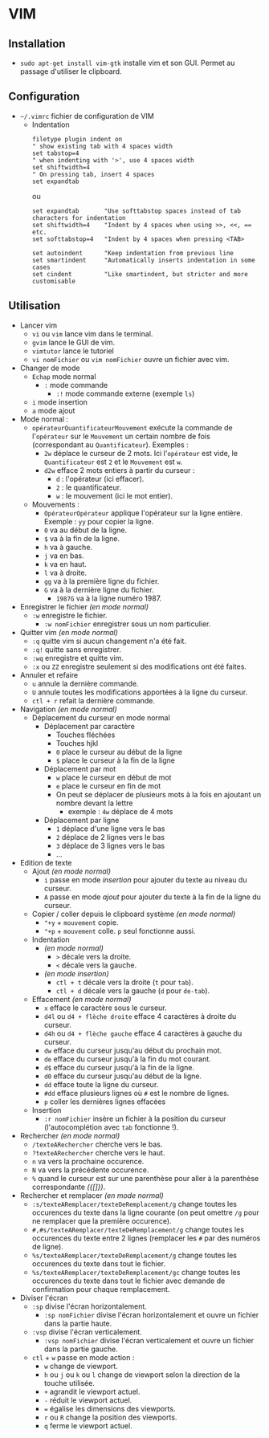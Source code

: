 # VIM

## Installation

* `sudo apt-get install vim-gtk` installe vim et son GUI. Permet au passage d'utiliser le clipboard.
    
## Configuration

* `~/.vimrc` fichier de configuration de VIM
    * Indentation
        ```
        filetype plugin indent on
        " show existing tab with 4 spaces width
        set tabstop=4
        " when indenting with '>', use 4 spaces width
        set shiftwidth=4
        " On pressing tab, insert 4 spaces
        set expandtab
        ```
        ou
        ```
        set expandtab       "Use softtabstop spaces instead of tab characters for indentation
        set shiftwidth=4    "Indent by 4 spaces when using >>, <<, == etc.
        set softtabstop=4   "Indent by 4 spaces when pressing <TAB>

        set autoindent      "Keep indentation from previous line
        set smartindent     "Automatically inserts indentation in some cases
        set cindent         "Like smartindent, but stricter and more customisable
        ```

## Utilisation

* Lancer vim
    * `vi` ou `vim` lance vim dans le terminal.
    * `gvim` lance le GUI de vim.
    * `vimtutor` lance le tutoriel
    * `vi nomFichier` ou `vim nomFichier` ouvre un fichier avec vim.
* Changer de mode
    * `Echap` mode normal
        * `:` mode commande
            * `:!` mode commande externe (exemple `ls`)
    * `i` mode insertion
    * `a` mode ajout
* Mode normal :
    * `opérateurQuantificateurMouvement` exécute la commande de l'`opérateur` sur le `Mouvement` un certain nombre de fois (correspondant au `Quantificateur`). Exemples :
        * `2w` déplace le curseur de 2 mots. Ici l'`opérateur` est vide, le `Quantificateur` est `2` et le `Mouvement` est `w`.
        * `d2w` efface 2 mots entiers à partir du curseur :
            * `d` : l'opérateur (ici effacer).
            * `2` : le quantificateur.
            * `w` : le mouvement (ici le mot entier).
    * Mouvements :
        * `OpérateurOpérateur` applique l'opérateur sur la ligne entière. Exemple : `yy` pour copier la ligne.
        * `0` va au début de la ligne.
        * `$` va à la fin de la ligne.
        * `h` va à gauche.
        * `j` va en bas.
        * `k` va en haut.
        * `l` va à droite.
        * `gg` va à la première ligne du fichier.
        * `G` va à la dernière ligne du fichier.
            * `1987G` va à la ligne numéro 1987.
* Enregistrer le fichier *(en mode normal)*
    * `:w` enregistre le fichier.
        * `:w nomFichier` enregistrer sous un nom particulier.
* Quitter vim *(en mode normal)*
    * `:q` quitte vim si aucun changement n'a été fait.
    * `:q!` quitte sans enregistrer.
    * `:wq` enregistre et quitte vim.
    * `:x` ou `ZZ` enregistre seulement si des modifications ont été faites.
* Annuler et refaire
    * `u` annule la dernière commande.
    * `U` annule toutes les modifications apportées à la ligne du curseur.
    * `ctl + r` refait la dernière commande.
* Navigation *(en mode normal)*
    * Déplacement du curseur en mode normal
        * Déplacement par caractère
            * Touches fléchées
            * Touches hjkl
            * `0` place le curseur au début de la ligne
            * `$` place le curseur à la fin de la ligne
        * Déplacement par mot
            * `w` place le curseur en début de mot
            * `e` place le curseur en fin de mot
            * On peut se déplacer de plusieurs mots à la fois en ajoutant un nombre devant la lettre
                * exemple : `4w` déplace de 4 mots
        * Déplacement par ligne
            * `1` déplace d'une ligne vers le bas
            * `2` déplace de 2 lignes vers le bas
            * `3` déplace de 3 lignes vers le bas
            * ...
* Edition de texte
    * Ajout *(en mode normal)*
        * `i` passe en mode *insertion* pour ajouter du texte au niveau du curseur.
        * `A` passe en mode *ajout* pour ajouter du texte à la fin de la ligne du curseur.
    * Copier / coller depuis le clipboard système *(en mode normal)*
        * `"+y` + `mouvement` copie.
        * `"+p` + `mouvement` colle. `p` seul fonctionne aussi.
    * Indentation
        * *(en mode normal)*
            * `>` décale vers la droite.
            * `<` décale vers la gauche.
        * *(en mode insertion)*
            * `ctl + t` décale vers la droite (`t` pour `tab`).
            * `ctl + d` décale vers la gauche (`d` pour `de-tab`).
    * Effacement *(en mode normal)*
        * `x` efface le caractère sous le curseur.
        * `d4l` ou `d4 + flèche droite` efface 4 caractères à droite du curseur.
        * `d4h` ou `d4 + flèche gauche` efface 4 caractères à gauche du curseur.
        * `dw` efface du curseur jusqu'au début du prochain mot.
        * `de` efface du curseur jusqu'à la fin du mot courant.
        * `d$` efface du curseur jusqu'à la fin de la ligne.
        * `d0` efface du curseur jusqu'au début de la ligne.
        * `dd` efface toute la ligne du curseur.
        * `#dd` efface plusieurs lignes où `#` est le nombre de lignes.
        * `p` coller les dernières lignes effacées
    * Insertion
        * `:r nomFichier` insère un fichier à la position du curseur (l'autocomplétion avec `tab` fonctionne !).
* Rechercher *(en mode normal)*
    * `/texteARechercher` cherche vers le bas.
    * `?texteARechercher` cherche vers le haut.
    * `n` va vers la prochaine occurence.
    * `N` va vers la précédente occurence.
    * `%` quand le curseur est sur une parenthèse pour aller à la parenthèse correspondante *({[]})*.
* Rechercher et remplacer *(en mode normal)*
    * `:s/texteARemplacer/texteDeRemplacement/g` change toutes les occurences du texte dans la ligne courante (on peut omettre `/g` pour ne remplacer que la première occurence).
    * `#,#s/texteARemplacer/texteDeRemplacement/g` change toutes les occurences du texte entre 2 lignes (remplacer les `#` par des numéros de ligne).
    * `%s/texteARemplacer/texteDeRemplacement/g` change toutes les occurences du texte dans tout le fichier.
    * `%s/texteARemplacer/texteDeRemplacement/gc` change toutes les occurences du texte dans tout le fichier avec demande de confirmation pour chaque remplacement.
* Diviser l'écran
    * `:sp` divise l'écran horizontalement.
        * `:sp nomFichier` divise l'écran horizontalement et ouvre un fichier dans la partie haute.
    * `:vsp` divise l'écran verticalement.
        * `:vsp nomFichier` divise l'écran verticalement et ouvre un fichier dans la partie gauche.
    * `ctl` + `w` passe en mode action :
        * `w` change de viewport.
        * `h` ou `j` ou `k` ou `l` change de viewport selon la direction de la touche utilisée.
        * `+` agrandit le viewport actuel.
        * `-` réduit le viewport actuel.
        * `=` égalise les dimensions des viewports.
        * `r` ou `R` change la position des viewports.
        * `q` ferme le viewport actuel.
        
        